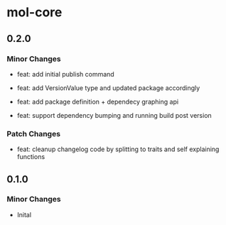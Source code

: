 # mol-core

## 0.2.0

### Minor Changes

- feat: add initial publish command

- feat: add VersionValue type and updated package accordingly

- feat: add package definition + dependecy graphing api

- feat: support dependency bumping and running build post version

### Patch Changes

- feat: cleanup changelog code by splitting to traits and self explaining functions

## 0.1.0

### Minor Changes

- Inital
